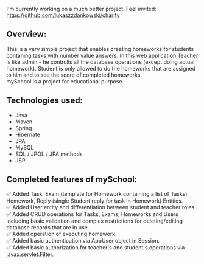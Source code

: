 I'm currently working on a much better project. Feel invited:<br>
https://github.com/lukaszzdankowski/charity

<h2>Overview:</h2>
This is a very simple project that enables creating homeworks for students contaning tasks with number value answers. In this web application Teacher is like admin - he controlls all the database operations (except doing actual homework). Student is only allowed to do the homeworks that are assigned to him and to see the score of completed homeworks.<br>
mySchool is a project for educational purpose.

<h2>Technologies used:</h2>
<ul>
<li>Java</li>
<li>Maven</li>
<li>Spring</li>
<li>Hibernate</li>
<li>JPA</li>
<li>MySQL</li>
<li>SQL / JPQL / JPA methods</li>
<li>JSP</li>
</ul>

<h2>Completed features of mySchool:</h2>
✅ Added Task, Exam (template for Homework containing a list of Tasks), Homework, Reply (single Student reply for task in Homework) Entities.<br>
✅ Added User entity and differentiation between student and teacher roles.<br>
✅ Added CRUD operations for Tasks, Exams, Homeworks and Users including basic validation and complex restrictions for deleting/editing database records that are in use.<br>
✅ Added operation of executing homework.<br>
✅ Added basic authentication via AppUser object in Session.<br>
✅ Added basic authorization for teacher's and student's operations via javax.servlet.Filter.<br>

